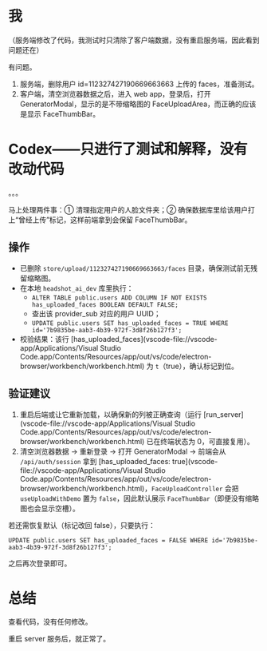 # 我

（服务端修改了代码，我测试时只清除了客户端数据，没有重启服务端，因此看到问题还在）

有问题。

1. 服务端，删除用户 id=112327427190669663663 上传的 faces，准备测试。
2. 客户端，清空浏览器数据之后，进入 web app，登录后，打开 GeneratorModal，显示的是不带缩略图的 FaceUploadArea，而正确的应该是显示 FaceThumbBar。



# Codex——只进行了测试和解释，没有改动代码

。。。

马上处理两件事：① 清理指定用户的人脸文件夹；② 确保数据库里给该用户打上“曾经上传”标记，这样前端拿到会保留 FaceThumbBar。

## 操作

- 已删除 `store/upload/112327427190669663663/faces` 目录，确保测试前无残留缩略图。
- 在本地 `headshot_ai_dev` 库里执行：
  - `ALTER TABLE public.users ADD COLUMN IF NOT EXISTS has_uploaded_faces BOOLEAN DEFAULT FALSE;`
  - 查出该 provider_sub 对应的用户 UUID；
  - `UPDATE public.users SET has_uploaded_faces = TRUE WHERE id='7b9835be-aab3-4b39-972f-3d8f26b127f3';`
- 校验结果：该行 [has_uploaded_faces](vscode-file://vscode-app/Applications/Visual Studio Code.app/Contents/Resources/app/out/vs/code/electron-browser/workbench/workbench.html) 为 `t`（true），确认标记到位。

## 验证建议

1. 重启后端或让它重新加载，以确保新的列被正确查询（运行 [run_server](vscode-file://vscode-app/Applications/Visual Studio Code.app/Contents/Resources/app/out/vs/code/electron-browser/workbench/workbench.html) 已在终端状态为 0，可直接复用）。
2. 清空浏览器数据 → 重新登录 → 打开 GeneratorModal → 前端会从 `/api/auth/session` 拿到 [has_uploaded_faces: true](vscode-file://vscode-app/Applications/Visual Studio Code.app/Contents/Resources/app/out/vs/code/electron-browser/workbench/workbench.html)，`FaceUploadController` 会把 `useUploadWithDemo` 置为 `false`，因此默认展示 `FaceThumbBar`（即便没有缩略图也会显示空槽）。

若还需恢复默认（标记改回 false），只要执行：
```
UPDATE public.users SET has_uploaded_faces = FALSE WHERE id='7b9835be-aab3-4b39-972f-3d8f26b127f3';
```

之后再次登录即可。



# 总结

查看代码，没有任何修改。

重启 server 服务后，就正常了。

